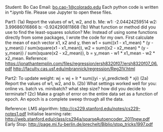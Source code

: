 Student: Bo Cao
Email: bo.cao-1@colorado.edu
Each python code is written in *.ipynb file.
Please use Jupyter to open these files.

Part1:
(1a) Report the values of w1, w2, and b.
Me: 
w1: -2.04424259514
w2: 3.99686016866
b: -0.924290811868
(1b) What function or method did you use to find the least-squares solution?
Me: Instead of using some functions directly from some packages, I wrote the code for my own. First calculate the mean of each vector x1, x2 and y, then w1 = sum((x1 - x1_mean) * (y - y_mean)) / sum(square(x1 - x1_mean)), w2 = sum((x2 - x2_mean) * (y - y_mean)) / sum(square(x2 - x2_mean)), b = y_mean - w1 * x1_mean - w2 * x2_mean.
Reference: https://jonathantemplin.com/files/regression/ersh8320f07/ersh8320f07_06.pdf
http://faculty.cas.usf.edu/mbrannick/regression/Reg2IV.html

Part2:
To update weight: wj = wj + lr * sum((yi - yi_predicted) * xji)
(2a) Report the values of w1, w2, and b.
(2b) What settings worked well for you:  online vs. batch vs. minibatch? what step size? how did you decide to terminate?
(2c) Make a graph of error on the entire data set as a function of epoch. An epoch is a complete sweep through all the data.

Reference:
LMS algorithm: http://cs229.stanford.edu/notes/cs229-notes1.pdf
Initialise learning rate: http://web.stanford.edu/class/cs294a/sparseAutoencoder_2011new.pdf
Early Stop: http://page.mi.fu-berlin.de/prechelt/Biblio/stop_tricks1997.pdf


